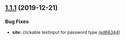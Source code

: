## [1.1.1](https://github.com/patlux/masterpassword-mobile-app/compare/v1.1.0...v1.1.1) (2019-12-21)


### Bug Fixes

* **site:** clickable textinput for password type ([ed66344](https://github.com/patlux/masterpassword-mobile-app/commit/ed6634440f7ccecda260be929e2b3e24b4822078))
